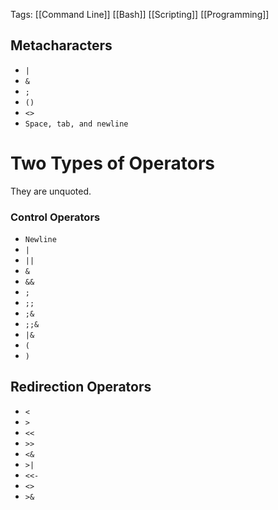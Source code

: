 Tags: [[Command Line]] [[Bash]] [[Scripting]] [[Programming]] 

## Metacharacters

- `|`
- `&`
- `;`
- `()`
- `<>`
- `Space, tab, and newline`

# Two Types of Operators
They are unquoted.

### Control Operators
- `Newline`
- `|`
- `||`
- `&`
- `&&`
- `;`
- `;;`
- `;&`
- `;;&`
- `|&`
- `(`
- `)`

## Redirection Operators
- `<`
- `>`
- `<<`
- `>>`
- `<&`
- `>|`
- `<<-`
- `<>`
- `>&`

